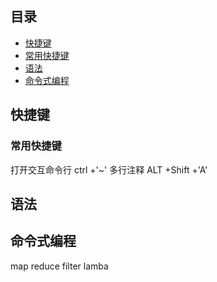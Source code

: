## 目录
- [快捷键](#快捷键)
 - [常用快捷键](#常用快捷键)
- [语法](#语法)
- [命令式编程](#命令式编程)
 
## 快捷键
### 常用快捷键
打开交互命令行   ctrl +'~'
多行注释         ALT +Shift +'A'
## 语法
## 命令式编程
map
reduce
filter
lamba